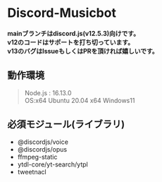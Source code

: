 # Discord-Musicbot

**mainブランチはdiscord.js(v12.5.3)向けです。**  
**v12のコードはサポートを打ち切っています。**  
**v13のバグはIssueもしくはPRを頂ければ嬉しいです。**  

## 動作環境
> Node.js : 16.13.0  
> OS:x64 Ubuntu 20.04  x64 Windows11  

## 必須モジュール(ライブラリ) 
- @discordjs/voice
- @discordjs/opus
- ffmpeg-static
- ytdl-core/yt-search/ytpl
- tweetnacl
